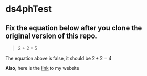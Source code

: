 # ds4phTest
## Fix the equation below after you clone the original version of this repo.
> 2 + 2 = 5

The equation above is false, it should be 2 + 2 = 4

**Also**, here is the [link](https://hearmystory-advocacy.org/) to my website
